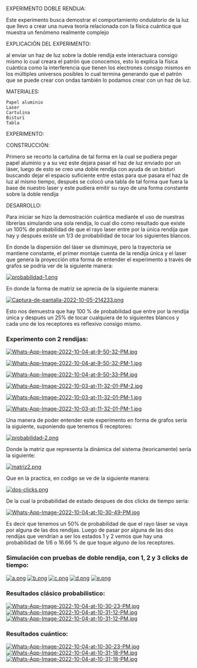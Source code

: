 EXPERIMENTO DOBLE RENDIJA:


Este experimento busca demostrar el comportamiento ondulatorio de la luz que llevo a crear una nueva teoría relacionada con la física cuántica que muestra un fenómeno realmente complejo 


EXPLICACIÓN DEL EXPERIMENTO:

al enviar un haz de luz sobre la doble rendija este interactuara consigo mismo lo cual creara el patrón que conocemos, esto lo explica la física cuántica como la interferencia que tienen los electrones consigo mismos en los múltiples universos posibles lo cual termina generando que el patrón que se puede crear con ondas también lo podamos crear con un haz de luz. 


MATERIALES:

	Papel aluminio 
	Laser 
	Cartulina 
	Bisturí 
	Tabla  
 



EXPERIMENTO: 


CONSTRUCCIÓN:

Primero se recorto la cartulina de tal forma en la cual se pudiera pegar papel aluminio y a su vez este dejara pasar el haz de luz enviado por un láser, luego de esto se creo una doble rendija con ayuda de un bisturí buscando dejar el espacio suficiente entre estas para que pasara el haz de luz al mismo tiempo, después se colocó una tabla de tal forma que fuera la base de nuestro laser y este pudiera emitir su rayo de una forma constante sobre la doble rendija  

DESARROLLO:

Para iniciar se hizo la demostración cuántica mediante el uso de nuestras librerías simulando una sola rendija, lo cual dio como resultado que existe un 100% de probabilidad de que el rayo laser entre por la única rendija que hay y después existe un 1/3 de probabilidad de tocar los siguientes blancos.  



En donde la dispersión del láser se disminuye, pero la trayectoria se mantiene constante, el primer montaje cuenta de la rendija única y el laser que genera la proyección otra forma de entender el experimento a través de grafos se podría ver de la siguiente manera:

[![probabilidad-1.png](https://i.postimg.cc/k4L6z4PG/probabilidad-1.png)](https://postimg.cc/sQ9gZ3XC)


En donde la forma de matriz se aprecia de la siguiente manera:

[![Captura-de-pantalla-2022-10-05-214233.png](https://i.postimg.cc/K8C6KhbL/Captura-de-pantalla-2022-10-05-214233.png)](https://postimg.cc/xXyx77cT)

Esto nos demuestra que hay 100 % de probabilidad que entre por la rendija única y después un 25% de tocar cualquiera de lo siguientes blancos y cada uno de los receptores es reflexivo consigo mismo.

### Experimento con 2 rendijas:

[![Whats-App-Image-2022-10-04-at-9-50-32-PM.jpg](https://i.postimg.cc/d1jpS7ym/Whats-App-Image-2022-10-04-at-9-50-32-PM.jpg)](https://postimg.cc/cg6FvLTr)

[![Whats-App-Image-2022-10-04-at-9-50-32-PM-1.jpg](https://i.postimg.cc/G2C6QPHm/Whats-App-Image-2022-10-04-at-9-50-32-PM-1.jpg)](https://postimg.cc/Z9wfYd8G)

[![Whats-App-Image-2022-10-04-at-9-50-33-PM.jpg](https://i.postimg.cc/05dPLjs4/Whats-App-Image-2022-10-04-at-9-50-33-PM.jpg)](https://postimg.cc/bdJ7nzd0)

[![Whats-App-Image-2022-10-03-at-11-32-01-PM-2.jpg](https://i.postimg.cc/FzDt1fFs/Whats-App-Image-2022-10-03-at-11-32-01-PM-2.jpg)](https://postimg.cc/bSDVBw2K)

[![Whats-App-Image-2022-10-03-at-11-32-01-PM-1.jpg](https://i.postimg.cc/wv5Y8fSN/Whats-App-Image-2022-10-03-at-11-32-01-PM-1.jpg)](https://postimg.cc/1nzjDHRR)

[![Whats-App-Image-2022-10-03-at-11-32-01-PM-1.jpg](https://i.postimg.cc/wv5Y8fSN/Whats-App-Image-2022-10-03-at-11-32-01-PM-1.jpg)](https://postimg.cc/1nzjDHRR)

Una manera de poder entender este experimento en forma de grafos sería la siguiente, suponiendo que tenemos 6 receptores:

[![probabilidad-2.png](https://i.postimg.cc/HWQvz7gr/probabilidad-2.png)](https://postimg.cc/7bZNYhb4)

Donde la matriz que representa la dinámica del sistema (teoricamente) sería la siguiente:

[![matriz2.png](https://i.postimg.cc/j2rgKRzq/matriz2.png)](https://postimg.cc/Q90kJG4v)


Que en la practica, en codigo se ve de la siguiente manera:

[![dos-clicks.png](https://i.postimg.cc/05dZDRYm/dos-clicks.png)](https://postimg.cc/23y4NtX8)

De la cual la probabilidad de estado despues de dos clicks de tiempo sería:

[![Whats-App-Image-2022-10-04-at-10-30-49-PM.jpg](https://i.postimg.cc/Jzt8DQkw/Whats-App-Image-2022-10-04-at-10-30-49-PM.jpg)](https://postimg.cc/gx9Q18s4)

Es decir que tenemos un 50% de probabilidad de que el rayo láser se vaya por alguna de las dos rendijas. Luego de pasar por alguna de las dos rendijas que vendrían a ser los estados 1 y 2 vemos que hay una probabilidad de 1/6 o 16.66 % de que toque alguno de los receptores.

### Simulación con pruebas de doble rendija, con 1, 2 y 3 clicks de tiempo:

[![a.png](https://i.postimg.cc/FFBXtL6D/a.png)](https://postimg.cc/SjCvCJkM)
[![b.png](https://i.postimg.cc/28LRC5Rm/b.png)](https://postimg.cc/SJ4trkxt)
[![c.png](https://i.postimg.cc/NFV3R3XW/c.png)](https://postimg.cc/YL6DHyb3)
[![d.png](https://i.postimg.cc/Kz8wwGr6/d.png)](https://postimg.cc/QBvfWrzm)
[![e.png](https://i.postimg.cc/V6ZpcxKd/e.png)](https://postimg.cc/1n6JGjhQ)

### Resultados clásico probabilistico:
[![Whats-App-Image-2022-10-04-at-10-30-23-PM.jpg](https://i.postimg.cc/HL5fXvWN/Whats-App-Image-2022-10-04-at-10-30-23-PM.jpg)](https://postimg.cc/kVJ1dcbN)
[![Whats-App-Image-2022-10-04-at-10-31-12-PM.jpg](https://i.postimg.cc/c4FZLz6M/Whats-App-Image-2022-10-04-at-10-31-12-PM.jpg)](https://postimg.cc/nC9Nd04C)
[![Whats-App-Image-2022-10-04-at-10-31-12-PM.jpg](https://i.postimg.cc/c4FZLz6M/Whats-App-Image-2022-10-04-at-10-31-12-PM.jpg)](https://postimg.cc/nC9Nd04C)
### Resultados cuántico:
[![Whats-App-Image-2022-10-04-at-10-30-23-PM.jpg](https://i.postimg.cc/HL5fXvWN/Whats-App-Image-2022-10-04-at-10-30-23-PM.jpg)](https://postimg.cc/kVJ1dcbN)
[![Whats-App-Image-2022-10-04-at-10-31-18-PM.jpg](https://i.postimg.cc/m2LBR4Zg/Whats-App-Image-2022-10-04-at-10-31-18-PM.jpg)](https://postimg.cc/qg59X9CP)
[![Whats-App-Image-2022-10-04-at-10-31-18-PM.jpg](https://i.postimg.cc/m2LBR4Zg/Whats-App-Image-2022-10-04-at-10-31-18-PM.jpg)](https://postimg.cc/qg59X9CP)

